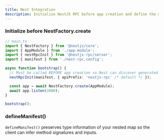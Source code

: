 ```yaml
---
title: Nest Integration
description: Initialize NestJS RPC before app creation and define the manifest
---
```


### Initialize before NestFactory.create

```ts
// main.ts
import { NestFactory } from '@nestjs/core';
import { AppModule } from './app.module';
import { nestRpcInit } from '@nestjs-rpc/server';
import { manifest } from './nest-rpc.config';

async function bootstrap() {
  // Must be called BEFORE app creation so Nest can discover generated decorators
  nestRpcInit(manifest, { apiPrefix: 'nestjs-rpc' /* default */ });

  const app = await NestFactory.create(AppModule);
  await app.listen(3000);
}

bootstrap();
```

### defineManifest()

`defineManifest()` preserves type information of your nested map so the client can infer method signatures and inputs.

